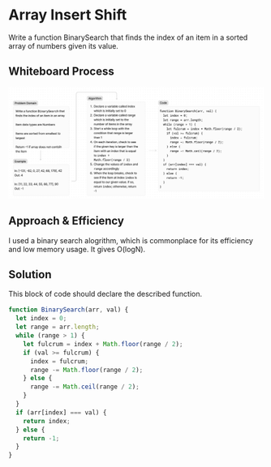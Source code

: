# Array Insert Shift

Write a function BinarySearch that finds the index of an item in a sorted array of numbers given its value.

## Whiteboard Process

![Whiteboard](Binary%20Search.png)

## Approach & Efficiency

I used a binary search alogrithm, which is commonplace for its efficiency and low memory usage. It gives O(logN).

## Solution

This block of code should declare the described function.

```javascript
function BinarySearch(arr, val) {
  let index = 0;
  let range = arr.length;
  while (range > 1) {
    let fulcrum = index + Math.floor(range / 2);
    if (val >= fulcrum) {
      index = fulcrum;
      range -= Math.floor(range / 2);
    } else {
      range -= Math.ceil(range / 2);
    }
  }
  if (arr[index] === val) {
    return index;
  } else {
    return -1;
  }
}
```
